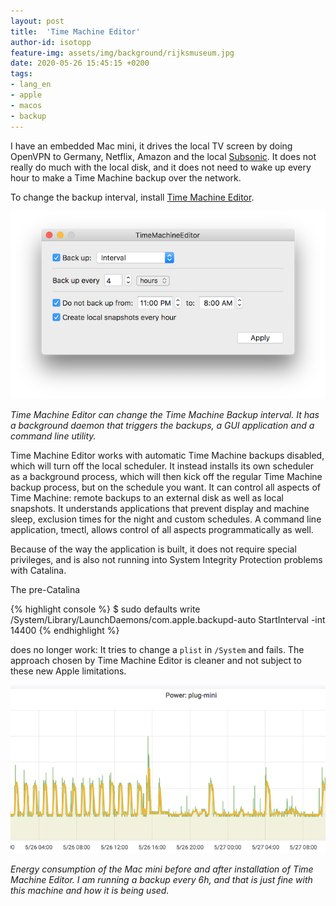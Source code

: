 ```yaml
---
layout: post
title:  'Time Machine Editor'
author-id: isotopp
feature-img: assets/img/background/rijksmuseum.jpg
date: 2020-05-26 15:45:15 +0200
tags:
- lang_en
- apple
- macos
- backup
---
```

I have an embedded Mac mini, it drives the local TV screen by doing OpenVPN to Germany, Netflix, Amazon and the local [Subsonic](https://subsonic.org). It does not really do much with the local disk, and it does not need to wake up every hour to make a Time Machine backup over the network.

To change the backup interval, install [Time Machine Editor](https://tclementdev.com/timemachineeditor/).

[![](/uploads/2020/05/tme.png)](https://tclementdev.com/timemachineeditor/)

*Time Machine Editor can change the Time Machine Backup interval. It has a background daemon that triggers the backups, a GUI application and a command line utility.*

Time Machine Editor works with automatic Time Machine backups disabled, which will turn off the local scheduler. It instead installs its own scheduler as a background process, which will then kick off the regular Time Machine backup process, but on the schedule you want. It can control all aspects of Time Machine: remote backups to an external disk as well as local snapshots. It understands applications that prevent display and machine sleep, exclusion times for the night and custom schedules. A command line application, tmectl, allows control of all aspects programmatically as well.

Because of the way the application is built, it does not require special privileges, and is also not running into System Integrity Protection problems with Catalina.

The pre-Catalina

{% highlight console %}
$ sudo defaults write /System/Library/LaunchDaemons/com.apple.backupd-auto StartInterval -int 14400
{% endhighlight %}

does no longer work: It tries to change a `plist` in `/System` and fails. The approach chosen by Time Machine Editor is cleaner and not subject to these new Apple limitations.

![](/uploads/2020/05/tme-before-after.png)

*Energy consumption of the Mac mini before and after installation of Time Machine Editor. I am running a backup every 6h, and that is just fine with this machine and how it is being used.*